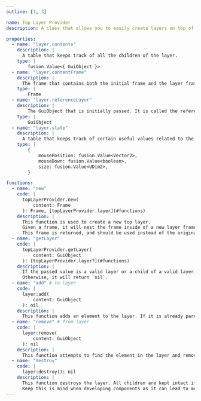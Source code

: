```yaml
---
outline: [1, 3]

name: Top Layer Provider
description: A class that allows you to easily create layers on top of UI, for elements like modals, context menus, etc.

properties:
  - name: "layer.contents"
    description: |
      A table that keeps track of all the children of the layer.
    type: |
        fusion.Value<{ GuiObject }>
  - name: "layer.contentFrame"
    description: |
      The frame that contains both the initial frame and the layer frame.
    type: |
        Frame
  - name: "layer.referenceLayer"
    description: |
        The GuiObject that is initially passed. It is called the reference layer because it's data is used as reference position and size for the layer.
    type: |
        GuiObject
  - name: "layer.state"
    description: |
      A table that keeps track of certain useful values related to the layer.
    type: |
        {
            mousePosition: fusion.Value<Vector2>,
            mouseDown: fusion.Value<boolean>,
            size: fusion.Value<UDim2>,
        }

functions:
  - name: "new"
    code: |
      topLayerProvider.new(
          content: Frame
      ): Frame, [topLayerProvider.layer](#functions)
    description: |
      This function is used to create a new top layer. 
      Given a frame, it will nest the frame inside of a new layer frame so that it can be layered properly. 
      This frame is returned, and should be used instead of the original frame.
  - name: "getLayer"
    code: |
      topLayerProvider.getLayer(
          content: GuiObject
      ): [topLayerProvider.layer?](#functions)
    description: |
      If the passed value is a valid layer or a child of a valid layer, this function will return the layer.
      Otherwise, it will return `nil`.
  - name: "add" # to layer
    code: |
      layer:add(
          content: GuiObject
      ): nil
    description: |
      This function adds an element to the layer. If it is already parented to the layer, the children are not updated.
  - name: "remove" # from layer
    code: |
      layer:remove(
          content: GuiObject
      ): nil
    description: |
      This function attempts to find the element in the layer and removes it. If it is not found, nothing happens.
  - name: "destroy"
    code: |
      layer:destroy(): nil
    description: |
      This function destroys the layer. All children are kept intact if only this function is called, but will be parented to nil. 
      Keep this is mind when developing components as it can lead to memory leaks if these instances are never destroyed. [OnDestroy](libs/fusion-utils/#onDestroy) is very useful for this.
---
```


<ComponentView :frontmatter="$frontmatter"/>
